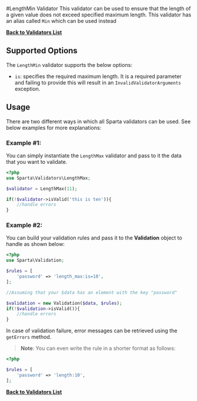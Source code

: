 #LengthMin Validator
This validator can be used to ensure that the length of a given value does not exceed specified maximum length. This validator has an alias called `Min` which can be used instead

[**Back to Validators List**](./reference.md#validators-list)

## Supported Options
The `LengthMin` validator supports the below options:

* `is`: specifies the required maximum length. It is a required parameter and failing to provide this will result in an `InvalidValidatorArguments` exception.


## Usage
There are two different ways in which all Sparta validators can be used. See below examples for more explanations:


### Example #1:
You can simply instantiate the `LengthMax` validator and pass to it the data that you want to validate. 


```php
<?php
use Sparta\Validators\LengthMax;

$validator = LengthMax(11);

if(!$validator->isValid('this is ten')){ 
	//handle errors
}
```

### Example #2:
You can build your validation rules and pass it to the __Validation__ object to handle as shown below:

```php
<?php
use Sparta\Validation;

$rules = [
	'password' => 'length_max:is=10',
];

//Assuming that your $data has an element with the key "password"

$validation = new Validation($data, $rules);
if(!$validation->isValid()){
	//handle errors
}

```

In case of validation failure, error messages can be retrieved using the `getErrors` method.

> __Note__: You can even write the rule in a shorter format as follows:

```php
<?php

$rules = [
	'password' => 'length:10',
];

```
[**Back to Validators List**](./reference.md#validators-list)
